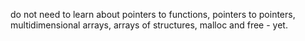 do not need to learn about pointers to functions, pointers to pointers, multidimensional arrays, arrays of structures, malloc and free - yet.
